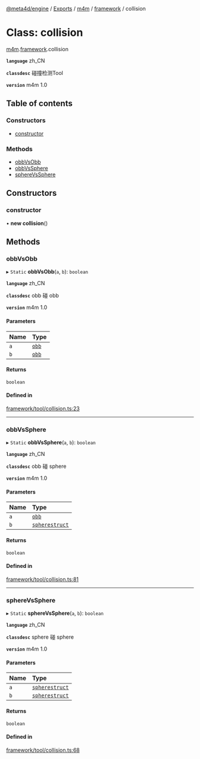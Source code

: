[@meta4d/engine](../README.md) / [Exports](../modules.md) / [m4m](../modules/m4m.md) / [framework](../modules/m4m.framework.md) / collision

# Class: collision

[m4m](../modules/m4m.md).[framework](../modules/m4m.framework.md).collision

**`language`** zh_CN

**`classdesc`**
碰撞检测Tool

**`version`** m4m 1.0

## Table of contents

### Constructors

- [constructor](m4m.framework.collision.md#constructor)

### Methods

- [obbVsObb](m4m.framework.collision.md#obbvsobb)
- [obbVsSphere](m4m.framework.collision.md#obbvssphere)
- [sphereVsSphere](m4m.framework.collision.md#spherevssphere)

## Constructors

### constructor

• **new collision**()

## Methods

### obbVsObb

▸ `Static` **obbVsObb**(`a`, `b`): `boolean`

**`language`** zh_CN

**`classdesc`**
obb 碰 obb

**`version`** m4m 1.0

#### Parameters

| Name | Type |
| :------ | :------ |
| `a` | [`obb`](m4m.framework.obb.md) |
| `b` | [`obb`](m4m.framework.obb.md) |

#### Returns

`boolean`

#### Defined in

[framework/tool/collision.ts:23](https://github.com/meta4d-me/meta4d-engine/blob/cf6bfe6/src/framework/tool/collision.ts#L23)

___

### obbVsSphere

▸ `Static` **obbVsSphere**(`a`, `b`): `boolean`

**`language`** zh_CN

**`classdesc`**
obb 碰 sphere

**`version`** m4m 1.0

#### Parameters

| Name | Type |
| :------ | :------ |
| `a` | [`obb`](m4m.framework.obb.md) |
| `b` | [`spherestruct`](m4m.framework.spherestruct.md) |

#### Returns

`boolean`

#### Defined in

[framework/tool/collision.ts:81](https://github.com/meta4d-me/meta4d-engine/blob/cf6bfe6/src/framework/tool/collision.ts#L81)

___

### sphereVsSphere

▸ `Static` **sphereVsSphere**(`a`, `b`): `boolean`

**`language`** zh_CN

**`classdesc`**
sphere 碰 sphere

**`version`** m4m 1.0

#### Parameters

| Name | Type |
| :------ | :------ |
| `a` | [`spherestruct`](m4m.framework.spherestruct.md) |
| `b` | [`spherestruct`](m4m.framework.spherestruct.md) |

#### Returns

`boolean`

#### Defined in

[framework/tool/collision.ts:68](https://github.com/meta4d-me/meta4d-engine/blob/cf6bfe6/src/framework/tool/collision.ts#L68)
